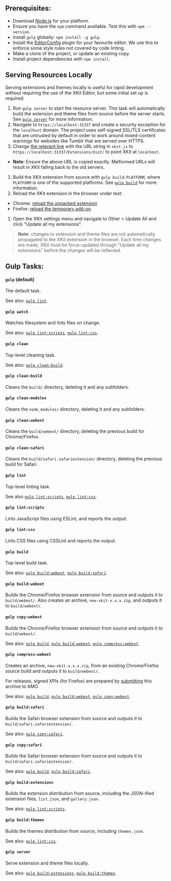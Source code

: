 ## Prerequisites:

* Download [Node.js](https://nodejs.org/download/) for your platform.
* Ensure you have the `npm` command available.  Test this with `npm --version`.
* Install `gulp` globally: `npm install -g gulp`.
* Install the [EditorConfig](http://editorconfig.org/#download) plugin for your favourite editor.  We use this to enforce some style rules not covered by code linting.
* Make a clone of the project, or update an existing copy.
* Install project dependencies with `npm install`.

## Serving Resources Locally

Serving extensions and themes locally is useful for rapid development without requiring the use of the XKit Editor, but some initial set up is required:

1. Run `gulp server` to start the resource server.  This task will automatically build the extension and theme files from source before the server starts.  See [`gulp server`](#gulp-server) for more information.
1. Navigate to `https://localhost:31337` and create a security exception for the `localhost` domain.  The project uses self-signed SSL/TLS certificates that are untrusted by default in order to work around mixed-content warnings for websites like Tumblr that are served over HTTPS.
1. Change [the relevant line](https://github.com/new-xkit/XKit/blob/db88af1f6d232a4f3e8ba4626f28a0d64240e2a0/xkit.js#L233) with the URL string in `xkit.js` to `https://localhost:31337/Extensions/dist/` to point XKit at `localhost`.
  - **Note**: Ensure the above URL is copied exactly.  Malformed URLs will result in XKit falling back to the old servers.
1. Build the XKit extension from source with `gulp build:PLATFORM`, where `PLATFORM` is one of the supported platforms.  See [`gulp build`](#gulp-build) for more information.
1. Reload the XKit extension in the browser under test:
  - Chrome: [reload the unpacked extension](https://developer.chrome.com/extensions/getstarted#unpacked)
  - Firefox: [reload the temporary add-on](https://developer.mozilla.org/en-US/docs/Tools/about:debugging#Loading_a_temporary_add-on)
1. Open the XKit settings menu and navigate to Other > Update All and click "Update all my extensions".

> **Note**: changes to extension and theme files are not automatically propagated to the XKit extension in the browser.  Each time changes are made, XKit must be force-updated through "Update all my extensions" before the changes will be reflected.

## Gulp Tasks:

#### `gulp` (default)

The default task.

See also: [`gulp lint`](#gulp-lint).

#### `gulp watch`

Watches filesystem and lints files on change.

See also: [`gulp lint:scripts`](#gulp-lintscripts), [`gulp lint:css`](#gulp-lintcss).

#### `gulp clean`

Top-level cleaning task.

See also: [`gulp clean:build`](#gulp-cleanbuild).

#### `gulp clean:build`

Cleans the `build/` directory, deleting it and any subfolders.

#### `gulp clean:modules`

Cleans the `node_modules/` directory, deleting it and any subfolders.

#### `gulp clean:webext`

Cleans the `build/webext/` directory, deleting the previous build for Chrome/Firefox.

#### `gulp clean:safari`

Cleans the `build/safari.safariextension/` directory, deleting the previous build for Safari.

#### `gulp lint`

Top-level linting task.

See also [`gulp lint:scripts`](#gulp-lintscripts), [`gulp lint:css`](#gulp-lintcss).

#### `gulp lint:scripts`

Lints JavaScript files using ESLint, and reports the output.

#### `gulp lint:css`

Lints CSS files using CSSLint and reports the output.

#### `gulp build`

Top-level build task.

See also: [`gulp build:webext`](#gulp-buildwebext), [`gulp build:safari`](#gulp-buildsafari).

#### `gulp build:webext`

Builds the Chrome/Firefox browser extension from source and outputs it to `build/webext/`.  Also creates an archive, `new-xkit-x.x.x.zip`, and outputs it to `build/webext/`.

#### `gulp copy:webext`

Builds the Chrome/Firefox browser extension from source and outputs it to `build/webext/`.

See also: [`gulp build`](#gulp-build), [`gulp build:webext`](#gulp-buildwebext), [`gulp compress:webext`](#gulp-compresswebext).

#### `gulp compress:webext`

Creates an archive, `new-xkit-x.x.x.zip`, from an existing Chrome/Firefox source build and outputs it to `build/webext/`.

For releases, signed XPIs (for Firefox) are prepared by [submitting](https://developer.mozilla.org/en-US/Add-ons/Distribution) this archive to AMO.

See also: [`gulp build`](#gulp-build), [`gulp build:webext`](#gulp-buildwebext), [`gulp copy:webext`](#gulp-copywebext).

#### `gulp build:safari`

Builds the Safari browser extension from source and outputs it to `build/safari.safariextension/`.

See also: [`gulp copy:safari`](#gulp-copysafari).

#### `gulp copy:safari`

Builds the Safari browser extension from source and outputs it to `build/safari.safariextension/`.

See also: [`gulp build`](#gulp-build), [`gulp build:safari`](#gulp-buildsafari).

#### `gulp build:extensions`

Builds the extension distribution from source, including the JSON-ified extension files, `list.json`, and `gallery.json`.

See also: [`gulp lint:scripts`](#gulp-lintscripts).

#### `gulp build:themes`

Builds the themes distribution from source, including `themes.json`.

See also: [`gulp lint:css`](#gulp-lintcss).

#### `gulp server`

Serve extension and theme files locally.

See also: [`gulp build:extensions`](#gulp-buildextensions), [`gulp build:themes`](#gulp-buildthemes).
